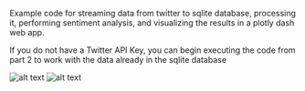 Example code for streaming data from twitter to sqlite database, processing it, performing sentiment analysis, and visualizing the results in a plotly dash web app.

If you do not have a Twitter API Key, you can begin executing the code from part 2 to work with the data already in the sqlite database

![alt text](https://github.com/syst3m2/twitter-dash-example/blob/main/twitter_analysis_dash_app-1.jpg?raw=true)
![alt text](https://github.com/syst3m2/twitter-dash-example/blob/main/twitter_analysis_dash_app-2.jpg?raw=true)

